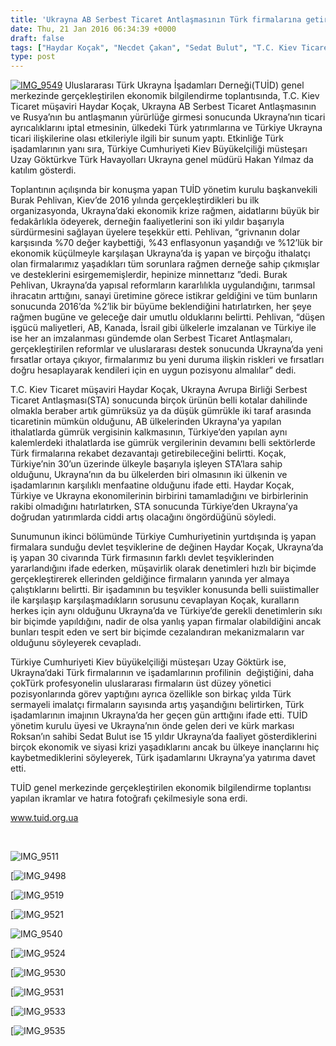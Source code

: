 ```yaml
---
title: 'Ukrayna AB Serbest Ticaret Antlaşmasının Türk firmalarına getireceği fırsatlar TUİD’de tartışıldı'
date: Thu, 21 Jan 2016 06:34:39 +0000
draft: false
tags: ["Haydar Koçak", "Necdet Çakan", "Sedat Bulut", "T.C. Kiev Ticaret müşaviri", "THY Ukrayna Hakan Yılmaz", "TUİD (Türk Ukrayna İşadamları Derneği)", "Türkiye Ukrayna Serbest Ticaret Antlaşması", "Ukrayna AB serbest ticaret Antlşması", "Ukrayna ekonomi 2016", "Uzay Göktürk", "yurtdışı devlet teşvikleri"]
type: post
---
```


[![IMG_9549](https://burakpehlivan.org/wp-content/uploads/2016/01/IMG_9549.jpg)](https://burakpehlivan.org/wp-content/uploads/2016/01/IMG_9549.jpg)
Uluslararası Türk Ukrayna İşadamları Derneği(TUİD) genel merkezinde gerçekleştirilen ekonomik bilgilendirme toplantısında, T.C. Kiev Ticaret müşaviri Haydar Koçak, Ukrayna AB Serbest Ticaret Antlaşmasının ve Rusya’nın bu antlaşmanın yürürlüğe girmesi sonucunda Ukrayna’nın ticari ayrıcalıklarını iptal etmesinin, ülkedeki Türk yatırımlarına ve Türkiye Ukrayna ticari ilişkilerine olası etkileriyle ilgili bir sunum yaptı. Etkinliğe Türk işadamlarının yanı sıra, Türkiye Cumhuriyeti Kiev Büyükelçiliği müsteşarı Uzay Göktürkve Türk Havayolları Ukrayna genel müdürü Hakan Yılmaz da katılım gösterdi.

Toplantının açılışında bir konuşma yapan TUİD yönetim kurulu başkanvekili Burak Pehlivan, Kiev’de 2016 yılında gerçekleştirdikleri bu ilk organizasyonda, Ukrayna’daki ekonomik krize rağmen, aidatlarını büyük bir fedakârlıkla ödeyerek, derneğin faaliyetlerini son iki yıldır başarıyla sürdürmesini sağlayan üyelere teşekkür etti. Pehlivan, “grivnanın dolar karşısında %70 değer kaybettiği, %43 enflasyonun yaşandığı ve %12’lük bir ekonomik küçülmeyle karşılaşan Ukrayna’da iş yapan ve birçoğu ithalatçı olan firmalarımız yaşadıkları tüm sorunlara rağmen derneğe sahip çıkmışlar ve desteklerini esirgememişlerdir, hepinize minnettarız ”dedi. Burak Pehlivan, Ukrayna’da yapısal reformların kararlılıkla uygulandığını, tarımsal ihracatın arttığını, sanayi üretimine görece istikrar geldiğini ve tüm bunların sonucunda 2016’da %2’lik bir büyüme beklendiğini hatırlatırken, her şeye rağmen bugüne ve geleceğe dair umutlu olduklarını belirtti. Pehlivan, “düşen işgücü maliyetleri, AB, Kanada, İsrail gibi ülkelerle imzalanan ve Türkiye ile ise her an imzalanması gündemde olan Serbest Ticaret Antlaşmaları, gerçekleştirilen reformlar ve uluslararası destek sonucunda Ukrayna’da yeni fırsatlar ortaya çıkıyor, firmalarımız bu yeni duruma ilişkin riskleri ve fırsatları doğru hesaplayarak kendileri için en uygun pozisyonu almalılar” dedi.

T.C. Kiev Ticaret müşaviri Haydar Koçak, Ukrayna Avrupa Birliği Serbest Ticaret Antlaşması(STA) sonucunda birçok ürünün belli kotalar dahilinde olmakla beraber artık gümrüksüz ya da düşük gümrükle iki taraf arasında ticaretinin mümkün olduğunu, AB ülkelerinden Ukrayna'ya yapılan ithalatlarda gümrük vergisinin kalkmasının, Türkiye’den yapılan aynı kalemlerdeki ithalatlarda ise gümrük vergilerinin devamını belli sektörlerde Türk firmalarına rekabet dezavantajı getirebileceğini belirtti. Koçak, Türkiye’nin 30’un üzerinde ülkeyle başarıyla işleyen STA’lara sahip olduğunu, Ukrayna’nın da bu ülkelerden biri olmasının iki ülkenin ve işadamlarının karşılıklı menfaatine olduğunu ifade etti. Haydar Koçak, Türkiye ve Ukrayna ekonomilerinin birbirini tamamladığını ve birbirlerinin rakibi olmadığını hatırlatırken, STA sonucunda Türkiye’den Ukrayna’ya doğrudan yatırımlarda ciddi artış olacağını öngördüğünü söyledi.

Sunumunun ikinci bölümünde Türkiye Cumhuriyetinin yurtdışında iş yapan firmalara sunduğu devlet teşviklerine de değinen Haydar Koçak, Ukrayna’da iş yapan 30 civarında Türk firmasının farklı devlet teşviklerinden yararlandığını ifade ederken, müşavirlik olarak denetimleri hızlı bir biçimde gerçekleştirerek ellerinden geldiğince firmaların yanında yer almaya çalıştıklarını belirtti. Bir işadamının bu teşvikler konusunda belli suiistimaller ile karşılaşıp karşılaşmadıkların sorusunu cevaplayan Koçak, kuralların herkes için aynı olduğunu Ukrayna’da ve Türkiye’de gerekli denetimlerin sıkı bir biçimde yapıldığını, nadir de olsa yanlış yapan firmalar olabildiğini ancak bunları tespit eden ve sert bir biçimde cezalandıran mekanizmaların var olduğunu söyleyerek cevapladı.

Türkiye Cumhuriyeti Kiev büyükelçiliği müsteşarı Uzay Göktürk ise, Ukrayna’daki Türk firmalarının ve işadamlarının profilinin  değiştiğini, daha çokTürk profesyonelin uluslararası firmaların üst düzey yönetici pozisyonlarında görev yaptığını ayrıca özellikle son birkaç yılda Türk sermayeli imalatçı firmaların sayısında artış yaşandığını belirtirken, Türk işadamlarının imajının Ukrayna’da her geçen gün arttığını ifade etti. TUİD yönetim kurulu üyesi ve Ukrayna’nın önde gelen deri ve kürk markası Roksan’ın sahibi Sedat Bulut ise 15 yıldır Ukrayna’da faaliyet gösterdiklerini birçok ekonomik ve siyasi krizi yaşadıklarını ancak bu ülkeye inançlarını hiç kaybetmediklerini söyleyerek, Türk işadamlarını Ukrayna’ya yatırıma davet etti.

TUİD genel merkezinde gerçekleştirilen ekonomik bilgilendirme toplantısı yapılan ikramlar ve hatıra fotoğrafı çekilmesiyle sona erdi.

www.tuid.org.ua

 

![IMG_9511](https://burakpehlivan.org/tuid_images/IMG_9511.jpg)

[![IMG_9498](https://burakpehlivan.org/tuid_images/IMG_9498.jpg)

[![IMG_9519](https://burakpehlivan.org/tuid_images/IMG_9519.jpg)

[![IMG_9521](https://burakpehlivan.org/tuid_images/IMG_9521.jpg)

![IMG_9540](https://burakpehlivan.org/tuid_images/IMG_9540.jpg)

[![IMG_9524](https://burakpehlivan.org/tuid_images/IMG_9524.jpg)

[![IMG_9530](https://burakpehlivan.org/tuid_images/IMG_9530.jpg)

[![IMG_9531](https://burakpehlivan.org/tuid_images/IMG_9531.jpg)

[![IMG_9533](https://burakpehlivan.org/tuid_images/IMG_9533.jpg)

[![IMG_9535](https://burakpehlivan.org/tuid_images/IMG_9535.jpg)
